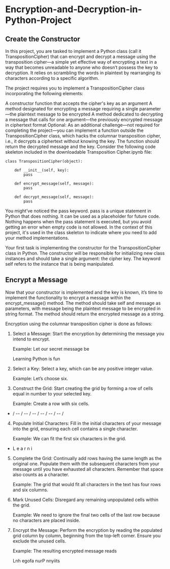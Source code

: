 # Encryption-and-Decryption-in-Python-Project

## Create the Constructor
In this project, you are tasked to implement a Python class (call it TranspositionCipher) that can encrypt and decrypt a message using the transposition cipher—a simple yet effective way of encrypting a text in a way that becomes unreadable to anyone who doesn’t possess the key to decryption. It relies on scrambling the words in plaintext by rearranging its characters according to a specific algorithm.

The project requires you to implement a TranspositionCipher class incorporating the following elements:

A constructor function that accepts the cipher's key as an argument
A method designated for encrypting a message requiring a single parameter—the plaintext message to be encrypted
A method dedicated to decrypting a message that calls for one argument—the previously encrypted message in ciphertext format
Optional: As an additional challenge—not required for completing the project—you can implement a function outside the TranspositionCipher class, which hacks the columnar transposition cipher, i.e., it decrypts a ciphertext without knowing the key. The function should return the decrypted message and the key.
Consider the following code skeleton included in the downloadable Transposition Cipher.ipynb file:
```
class TranspositionCipher(object): 
        
    def __init__(self, key):
        pass
        
    def encrypt_message(self, message):
        pass
    
    def decrypt_message(self, message):
        pass
```
You might’ve noticed the pass keyword. pass is a unique statement in Python that does nothing. It can be used as a placeholder for future code. Nothing happens when the pass statement is executed, but you avoid getting an error when empty code is not allowed. In the context of this project, it's used in the class skeleton to indicate where you need to add your method implementations.

Your first task is implementing the constructor for the TranspositionCipher class in Python. The constructor will be responsible for initializing new class instances and should take a single argument: the cipher key. The keyword self refers to the instance that is being manipulated.

## Encrypt a Message
Now that your constructor is implemented and the key is known, it’s time to implement the functionality to encrypt a message within the encrypt_message() method. The method should take self and message as parameters, with message being the plaintext message to be encrypted in string format. The method should return the encrypted message as a string.

Encryption using the columnar transposition cipher is done as follows:

1. Select a Message: Start the encryption by determining the message you intend to encrypt.
   
   Example: Let our secret message be

   Learning Python is fun

2. Select a Key: Select a key, which can be any positive integer value.

   Example: Let’s choose six.

3. Construct the Grid: Start creating the grid by forming a row of cells equal in number to your selected key.

   Example: Create a row with six cells.

- / -- / -- / -- / -- / -- / -- /
 	 	 	 	 	 
4. Populate Initial Characters: Fill in the initial characters of your message into the grid, ensuring each cell contains a single character.

   Example: We can fit the first six characters in the grid.
- L	e	a	r	n	i


5. Complete the Grid: Continually add rows having the same length as the original one. Populate them with the subsequent characters from your message until you have exhausted all characters. Remember that space also      counts as a character. 	 

   Example: The grid that would fit all characters in the text has four rows and six columns.

6. Mark Unused Cells: Disregard any remaining unpopulated cells within the grid.

   Example: We need to ignore the final two cells of the last row because no characters are placed inside.

8. Encrypt the Message: Perform the encryption by reading the populated grid column by column, beginning from the top-left corner. Ensure you exclude the unused cells.

   Example: The resulting encrypted message reads

   Lnh egofa nurP nnyiits
